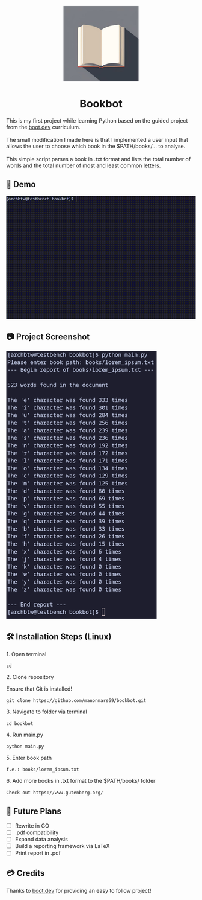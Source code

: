 <p align="center" id="bookimg"><img src="https://github.com/manonmars69/bookbot/blob/main/media/book.jpg" alt="bookbot" width="200px"></p>
<h1 align="center" id="title">Bookbot</h1>

<p id="description">This is my first project while learning Python based on the guided project from the <a href="boot.dev">boot.dev</a> curriculum. <br/> <br/> The small modification I made here is that I implemented a user input that allows the user to choose which book in the $PATH/books/... to analyse. <br/> <br/> This simple script parses a book in .txt format and lists the total number of words and the total number of most and least common letters.</p>

<h2>🚀 Demo</h2>

![til](https://github.com/manonmars69/bookbot/blob/main/media/demo.gif)

<h2>📷 Project Screenshot</h2>

<img src="https://github.com/manonmars69/bookbot/blob/main/media/demo.png?raw=true" alt="project-screenshot" width="400px" >

<h2>🛠️ Installation Steps (Linux)</h2>

<p>1. Open terminal</p>

```
cd
```

<p>2. Clone repository</p>
Ensure that Git is installed!

```
git clone https://github.com/manonmars69/bookbot.git
```

<p>3. Navigate to folder via terminal</p>

```
cd bookbot
```

<p>4. Run main.py</p>

```
python main.py 
```

<p>5. Enter book path</p>

```
f.e.: books/lorem_ipsum.txt
```

<p>6. Add more books in .txt format to the $PATH/books/ folder</p>

```
Check out https://www.gutenberg.org/
```

<h2>🔮 Future Plans</h2>

- [ ] Rewrite in GO
- [ ] .pdf compatibility 
- [ ] Expand data analysis 
- [ ] Build a reporting framework via LaTeX
- [ ] Print report in .pdf 

<h2>💳 Credits</h2>

Thanks to <a href="boot.dev">boot.dev</a> for providing an easy to follow project!